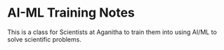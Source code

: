 # AI-ML Training Notes

This is a class for Scientists at Aganitha to train them into using AI/ML to solve scientific problems.
